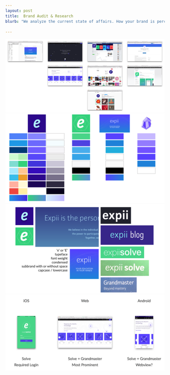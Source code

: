 ```yaml
---
layout: post
title:  Brand Audit & Research
blurb: "We analyze the current state of affairs. How your brand is perceived by your employees and customers. The values people associate both functionally and emotionally."

---
```


<div class="image-container"><img src="../img/expii/ontheweb.png" alt="Expii Brand Across The Web"/></div>
<div class="image-container"><img src="../img/expii/brands.png" alt="Expii Brand Colors"/></div>
<div class="image-container"><img src="../img/expii/brands2.png" alt="Expii Brand Voice and Language"/></div>
<div class="image-container"><img src="../img/expii/platforms.png" alt="Expii Brand Across Platforms"/></div>